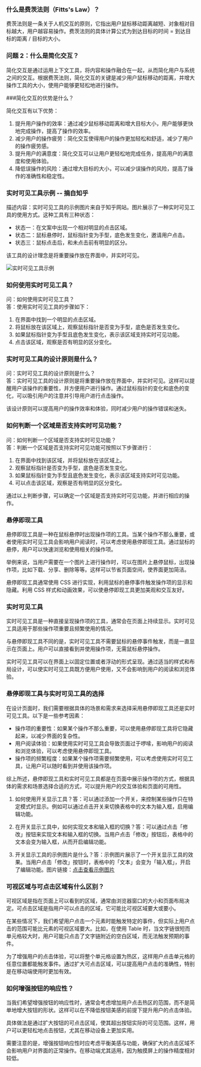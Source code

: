 ### 什么是费茨法则（Fitts's Law）？

费茨法则是一条关于人机交互的原则，它指出用户鼠标移动距离越短、对象相对目标越大，用户越容易操作。费茨法则的具体计算公式为到达目标的时间 = 到达目标的距离 / 目标的大小。

### 问题 2：什么是简化交互？

简化交互是通过运用上下文工具，将内容和操作融合在一起，从而简化用户与系统之间的交互。根据费茨法则，简化交互的关键是减少用户鼠标移动的距离，并增大操作工具的大小，使用户能够更轻松地进行操作。

###简化交互的优势是什么？

简化交互有以下优势：

1. 提升用户操作的效率：通过减少鼠标移动距离和增大目标大小，用户能够更快地完成操作，提高了操作的效率。
2. 减少用户的操作疲劳：简化交互使得用户的操作更加轻松和舒适，减少了用户的操作疲劳感。
3. 提升用户的满意度：简化交互可以让用户更轻松地完成任务，提高用户的满意度和使用体验。
4. 降低误操作的风险：通过增大目标的大小，可以减少误操作的风险，提高了操作的准确性和稳定性。

### 实时可见工具示例 -- 摘自知乎

描述内容：实时可见工具的示例图片来自于知乎网站。图片展示了一种实时可见工具的使用方式。这种工具有三种状态：

- 状态一：在文案中出现一个相对明显的点击区域。
- 状态二：鼠标悬停时，鼠标指针变为手型，底色发生变化，邀请用户点击。
- 状态三：鼠标点击后，和未点击前有明显的区分。

该工具的设计理念是将重要操作放在界面中，并实时可见。

![实时可见工具示例](https://gw.alipayobjects.com/zos/rmsportal/ofpeZpgdrqXcRpTlVXTp.png)

### 如何使用实时可见工具？

问：如何使用实时可见工具？  
答：使用实时可见工具的步骤如下：

1. 在界面中找到一个明显的点击区域。
2. 将鼠标放在该区域上，观察鼠标指针是否变为手型，底色是否发生变化。
3. 如果鼠标指针变为手型且底色发生变化，表示该区域支持实时可见功能。
4. 点击该区域，观察是否有明显的区分变化。

### 实时可见工具的设计原则是什么？

问：实时可见工具的设计原则是什么？  
答：实时可见工具的设计原则是将重要操作放在界面中，并实时可见。这样可以提醒用户该操作的重要性，并方便用户进行操作。通过鼠标指针的变化和底色的变化，可以吸引用户的注意并引导用户进行点击操作。

该设计原则可以提高用户的操作效率和体验，同时减少用户的操作错误和迷失。

### 如何判断一个区域是否支持实时可见功能？

问：如何判断一个区域是否支持实时可见功能？  
答：判断一个区域是否支持实时可见功能可按照以下步骤进行：

1. 在界面中找到该区域，并将鼠标放在该区域上。
2. 观察鼠标指针是否变为手型，底色是否发生变化。
3. 如果鼠标指针变为手型且底色发生变化，表示该区域支持实时可见功能。
4. 可以点击该区域，观察是否有明显的区分变化。

通过以上判断步骤，可以确定一个区域是否支持实时可见功能，并进行相应的操作。

### 悬停即现工具

悬停即现工具是一种在鼠标悬停时出现操作项的工具。当某个操作不那么重要，或者使用实时可见工具会影响用户阅读时，可以考虑使用悬停即现工具。通过鼠标的悬停，用户可以快速浏览和使用相关的操作项。

举例来说，当用户需要在一个图片上进行操作时，可以在图片上悬停鼠标，出现操作项，比如下载、分享、删除等等。这样可以节省页面空间，使界面更加简洁。

悬停即现工具通常使用 CSS 进行实现，利用鼠标的悬停事件触发操作项的显示和隐藏。利用 CSS 样式和动画效果，可以使悬停即现工具更加美观和交互友好。

### 实时可见工具

实时可见工具是一种直接呈现操作项的工具，通常会在页面上持续显示。实时可见工具适用于那些操作项重要且频繁使用的情况。

与悬停即现工具不同的是，实时可见工具不需要鼠标的悬停事件触发，而是一直显示在页面上。用户可以直接看到并使用操作项，无需鼠标悬停操作。

实时可见工具可以在界面上以固定位置或者浮动的形式呈现。通过适当的样式和布局设计，可以使实时可见工具既方便用户使用，又不会影响到用户的阅读和浏览体验。

### 悬停即现工具与实时可见工具的选择

在设计页面时，我们需要根据具体的场景和需求来选择采用悬停即现工具还是实时可见工具。以下是一些参考因素：

- 操作项的重要性：如果某个操作不那么重要，可以使用悬停即现工具将它隐藏起来，以减少界面的复杂性。
- 用户阅读体验：如果使用实时可见工具会导致页面过于啰嗦，影响用户的阅读和浏览体验，可以考虑使用悬停即现工具。
- 操作项的频繁程度：如果某个操作项需要频繁使用，可以考虑使用实时可见工具，让用户可以随时看到并使用该操作项。

综上所述，悬停即现工具和实时可见工具都是在页面中展示操作项的方式，根据具体的需求和场景选择合适的方式，可以提升用户的交互体验和页面的可用性。

1. 如何使用开关显示工具？答：可以通过添加一个开关，来控制某些操作只在特定模式时显示。例如可以通过点击开关来切换表格中的文本为输入框，启用编辑功能。

2. 在开关显示工具中，如何实现文本和输入框的切换？答：可以通过点击「修改」按钮来实现文本和输入框的切换。当用户点击「修改」按钮后，表格中的文本会变为输入框，从而开启编辑功能。

3. 开关显示工具的示例图片是什么？答：示例图片展示了一个开关显示工具的效果。当用户点击「修改」按钮时，表格中的「文本」会变为「输入框」，开启了编辑功能。图片链接：[点击查看示例图片](https://gw.alipayobjects.com/zos/rmsportal/iLilpTYKqogBNlwpmVGw.png)

### 可视区域与可点击区域有什么区别？

可视区域是指在页面上可以看到的区域，通常由浏览器窗口的大小和页面布局决定。可点击区域是指用户可以点击的区域，它可能比可视区域要大或要小。

在某些情况下，我们希望用户点击一个元素时能触发特定的事件，但实际上用户点击的范围可能比元素的可视区域要大。比如，在使用 Table 时，当文字链很短而单元格较大时，用户可能只点击了文字链附近的空白区域，而无法触发预期的事件。

为了增强用户的点击体验，可以将整个单元格设置为热区，这样用户点击单元格的任意位置都能触发事件。通过扩大可点击区域，可以提高用户点击的准确性，特别是在移动端使用时更加有效。

### 如何增强按钮的响应性？

当我们希望增强按钮的响应性时，通常会考虑增加用户点击热区的范围，而不是简单地增大按钮的形状。这样可以在不降低按钮美感的前提下提升用户的点击体验。

具体做法是通过扩大按钮的可点击区域，使其超出按钮实际的可见范围。这样，用户可以更轻松地点击按钮，尤其在移动设备上更加实用。

需要注意的是，增强按钮响应性时应考虑平衡美感与功能，确保扩大的点击区域不会影响用户对界面的正常操作。在移动端尤其适用，因为触摸屏上的操作精度相对较低。
